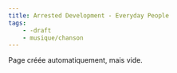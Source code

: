 ```yaml
---
title: Arrested Development - Everyday People
tags:
    - -draft
    - musique/chanson
---
```


Page créée automatiquement, mais vide.
